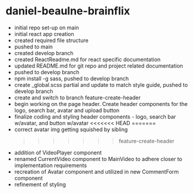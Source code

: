 # daniel-beaulne-brainflix

- initial repo set-up on main
- initial react app creation
- created required file structure
- pushed to main
- created develop branch
- created ReactReadme.md for react specific documentation
- updated README.md for git repo and project related documentation
- pushed to develop branch
- npm install -g sass, pushed to develop branch
- create \_global.scss partial and update to match style guide, pushed to develop branch
- create and switch to branch feature-create-header
- begin working on the page header. Create header components for the logo, search bar, avatar and upload button
- finalize coding and styling header components - logo, search bar w/avatar, and button w/avatar <<<<<<< HEAD =======
- correct avatar img getting squished by sibling
  > > > > > > > feature-create-header
- addition of VideoPlayer component
- renamed CurrentVideo component to MainVideo to adhere closer to implementation requirements
- recreation of Avatar component and utilized in new CommentForm component
- refinement of styling
